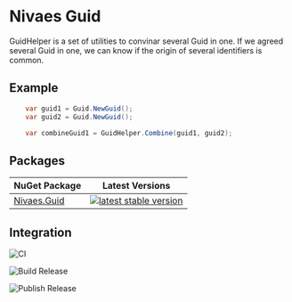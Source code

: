 # Nivaes Guid

GuidHelper is a set of utilities to convinar several Guid in one. If we agreed several Guid in one, we can know if the origin of several identifiers is common.

## Example

``` C#
    var guid1 = Guid.NewGuid();
    var guid2 = Guid.NewGuid();

    var combineGuid1 = GuidHelper.Combine(guid1, guid2);
```

## Packages

| NuGet Package | Latest Versions |
| --- | --- |
| [Nivaes.Guid](https://www.nuget.org/packages/Nivaes.Guid) | [![latest stable version](https://img.shields.io/nuget/v/Nivaes.Guid.svg)](https://www.nuget.org/packages/Nivaes.Guid) |

## Integration

![CI](https://github.com/Nivaes/Nivaes.Guid/workflows/CI/badge.svg)

![Build Release](https://github.com/Nivaes/Nivaes.Guid/workflows/Build%20Release/badge.svg)

![Publish Release](https://github.com/Nivaes/Nivaes.Guid/workflows/Publish%20Release/badge.svg)
